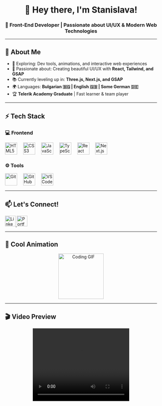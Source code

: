 <h1 align="center">👋 Hey there, I'm Stanislava!</h1>
<h3 align="center">🚀 Front-End Developer | Passionate about UI/UX & Modern Web Technologies</h3>

---

## 🌟 About Me  

- 👀 Exploring: Dev tools, animations, and interactive web experiences  
- 🎨 Passionate about: Creating beautiful UI/UX with **React, Tailwind, and GSAP**  
- 📚 Currently leveling up in: **Three.js, Next.js, and GSAP**  
- 🌍 Languages: **Bulgarian 🇧🇬 | English 🇬🇧 | Some German 🇩🇪**  
- 🏆 **Telerik Academy Graduate** | Fast learner & team player  

---

## ⚡ Tech Stack  

### 💻 Frontend  
<div align="left">
  <img src="https://cdn.jsdelivr.net/gh/devicons/devicon/icons/html5/html5-original.svg" height="40" alt="HTML5" />
  <img width="12" />
  <img src="https://cdn.jsdelivr.net/gh/devicons/devicon/icons/css3/css3-original.svg" height="40" alt="CSS3" />
  <img width="12" />
  <img src="https://cdn.jsdelivr.net/gh/devicons/devicon/icons/javascript/javascript-original.svg" height="40" alt="JavaScript" />
  <img width="12" />
  <img src="https://cdn.jsdelivr.net/gh/devicons/devicon/icons/typescript/typescript-original.svg" height="40" alt="TypeScript" />
  <img width="12" />
  <img src="https://cdn.jsdelivr.net/gh/devicons/devicon/icons/react/react-original.svg" height="40" alt="React" />
  <img width="12" />
  <img src="https://cdn.jsdelivr.net/gh/devicons/devicon/icons/nextjs/nextjs-original.svg" height="40" alt="Next.js" />
  <img width="12" />
</div>

### ⚙️ Tools  
<div align="left">
  <img src="https://cdn.jsdelivr.net/gh/devicons/devicon/icons/git/git-original.svg" height="40" alt="Git" />
  <img width="12" />
  <img src="https://cdn.jsdelivr.net/gh/devicons/devicon/icons/github/github-original.svg" height="40" alt="GitHub" />
  <img width="12" />
  <img src="https://cdn.jsdelivr.net/gh/devicons/devicon/icons/vscode/vscode-original.svg" height="40" alt="VS Code" />
</div>

---

## 📫 Let's Connect!  
<div align="left">
  <a href="https://www.linkedin.com/in/stanislava-georgieva-71686128a" target="_blank">
    <img src="https://img.shields.io/static/v1?message=LinkedIn&logo=linkedin&label=&color=0077B5&logoColor=white&labelColor=&style=for-the-badge" height="35" alt="LinkedIn" />
  </a>
  <a href="https://stanislava-georgieva-portfolio.com" target="_blank">
    <img src="https://img.shields.io/static/v1?message=Portfolio&logo=react&label=&color=61DAFB&logoColor=black&labelColor=&style=for-the-badge" height="35" alt="Portfolio" />
  </a>
</div>

---

## 🎥 Cool Animation  
<div align="center">
  <img align="center" height="150" src="https://media.giphy.com/media/OTqYd54VoXLvPTRBrK/giphy.gif" alt="Coding GIF"/>
</div>

---

## 🎬 Video Preview  
<div align="center">
  <video width="320" height="240" controls>
    <source src="https://cdn.pixabay.com/video/2021/10/06/91069-628462649_large.mp4" type="video/mp4">
    Your browser does not support the video tag.
  </video>
</div>



